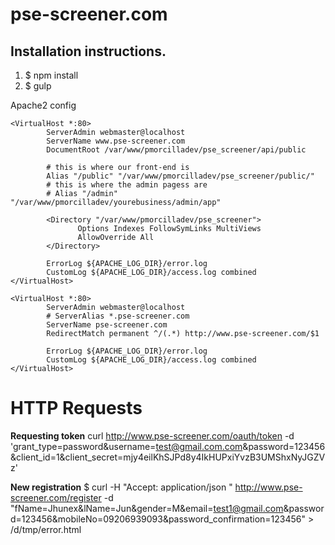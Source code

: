 # pse-screener.com

## Installation instructions.

1. $ npm install
2. $ gulp

Apache2 config
```
<VirtualHost *:80>
        ServerAdmin webmaster@localhost
        ServerName www.pse-screener.com
        DocumentRoot /var/www/pmorcilladev/pse_screener/api/public

        # this is where our front-end is
        Alias "/public" "/var/www/pmorcilladev/pse_screener/public/"
        # this is where the admin pagess are
        # Alias "/admin" "/var/www/pmorcilladev/yourebusiness/admin/app"

        <Directory "/var/www/pmorcilladev/pse_screener">
               Options Indexes FollowSymLinks MultiViews
               AllowOverride All
        </Directory>

        ErrorLog ${APACHE_LOG_DIR}/error.log
        CustomLog ${APACHE_LOG_DIR}/access.log combined
</VirtualHost>

<VirtualHost *:80>
        ServerAdmin webmaster@localhost
        # ServerAlias *.pse-screener.com
        ServerName pse-screener.com
        RedirectMatch permanent ^/(.*) http://www.pse-screener.com/$1

        ErrorLog ${APACHE_LOG_DIR}/error.log
        CustomLog ${APACHE_LOG_DIR}/access.log combined
</VirtualHost>
```

# HTTP Requests
**Requesting token**
curl http://www.pse-screener.com/oauth/token -d 'grant_type=password&username=test@gmail.com.com&password=123456&client_id=1&client_secret=mjy4eilKhSJPd8y4IkHUPxiYvzB3UMShxNyJGZVz'

**New registration**
$ curl -H "Accept: application/json " http://www.pse-screener.com/register -d "fName=Jhunex&lName=Jun&gender=M&email=test1@gmail.com&password=123456&mobileNo=09206939093&password_confirmation=123456" > /d/tmp/error.html